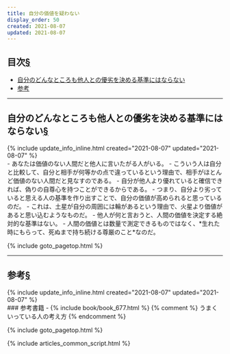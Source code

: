 ```yaml
---
title: 自分の価値を疑わない
display_order: 50
created: 2021-08-07
updated: 2021-08-07
---
```


## <a name="index">目次</a><a class="heading-anchor-permalink" href="#目次">§</a>

<ul id="index_ul">
<li><a href="#自分のどんなところも他人との優劣を決める基準にはならない">自分のどんなところも他人との優劣を決める基準にはならない</a></li>
<li><a href="#参考">参考</a></li>
</ul>

* * *
## <a name="自分のどんなところも他人との優劣を決める基準にはならない">自分のどんなところも他人との優劣を決める基準にはならない</a><a class="heading-anchor-permalink" href="#自分のどんなところも他人との優劣を決める基準にはならない">§</a>
<div class="chapter-updated">{% include update_info_inline.html created="2021-08-07" updated="2021-08-07" %}</div>
- あなたは価値のない人間だと他人に言いたがる人がいる。
  - こういう人は自分と比較して、自分と相手が何等かの点で違っているという理由で、相手がほとんど価値のない人間だと見なすのである。
  - 自分が他人より優れていると確信できれば、偽りの自尊心を持つことができるからである。
  - つまり、自分より劣っていると思える人の基準を作り出すことで、自分の価値が高められると思っているのだ。
  -  これは、土星が自分の周囲には輪があるという理由で、火星より価値があると思い込むようなものだ。
- 他人が何と言おうと、人間の価値を決定する絶対的な基準はない。
  - 人間の価値とは数量で測定できるものではなく、*生れた時にもらって、死ぬまで持ち続ける尊厳のこと*なのだ。

{% include goto_pagetop.html %}

* * *
## <a name="参考">参考</a><a class="heading-anchor-permalink" href="#参考">§</a>
<div class="chapter-updated">{% include update_info_inline.html created="2021-08-07" updated="2021-08-07" %}</div>
### 参考書籍
- {% include book/book_677.html %} {% comment %} うまくいっている人の考え方 {% endcomment %}

{% include goto_pagetop.html %}

{% include articles_common_script.html %}
